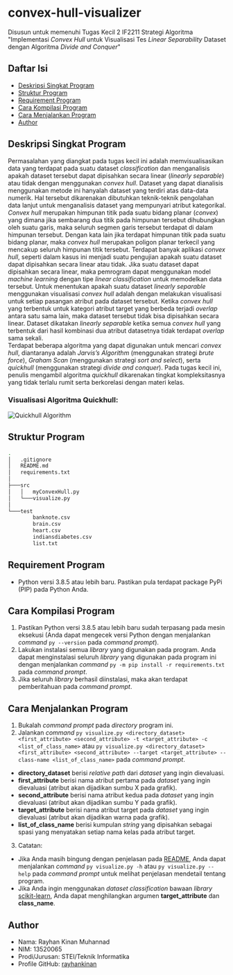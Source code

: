 # convex-hull-visualizer
Disusun untuk memenuhi Tugas Kecil 2 IF2211 Strategi Algoritma "Implementasi *Convex Hull* untuk Visualisasi Tes *Linear Separability* Dataset dengan Algoritma *Divide and Conquer*"

## Daftar Isi
* [Deskripsi Singkat Program](#deskripsi-singkat-program)
* [Struktur Program](#struktur-program)
* [Requirement Program](#requirement-program)
* [Cara Kompilasi Program](#cara-kompilasi-program)
* [Cara Menjalankan Program](#cara-menjalankan-program)
* [Author](#author)

## Deskripsi Singkat Program
Permasalahan yang diangkat pada tugas kecil ini adalah memvisualisasikan data yang terdapat pada suatu dataset *classification* dan menganalisis apakah dataset tersebut dapat dipisahkan secara linear (*linearly separable*) atau tidak dengan menggunakan *convex hull*. Dataset yang dapat dianalisis menggunakan metode ini hanyalah dataset yang terdiri atas data-data numerik. Hal tersebut dikarenakan dibutuhkan teknik-teknik pengolahan data lanjut untuk menganalisis dataset yang mempunyari atribut kategorikal.<br>
*Convex hull* merupakan himpunan titik pada suatu bidang planar (*convex*) yang dimana jika sembarang dua titik pada himpunan tersebut dihubungkan oleh suatu garis, maka seluruh segmen garis tersebut terdapat di dalam himpunan tersebut. Dengan kata lain jika terdapat himpunan titik pada suatu bidang planar, maka *convex hull* merupakan poligon planar terkecil yang mencakup seluruh himpunan titik tersebut. Terdapat banyak aplikasi *convex hull*, seperti dalam kasus ini menjadi suatu pengujian apakah suatu dataset dapat dipisahkan secara linear atau tidak. Jika suatu dataset dapat dipisahkan secara linear, maka pemrogram dapat menggunakan model *machine learning* dengan tipe *linear classification* untuk memodelkan data tersebut. Untuk menentukan apakah suatu dataset *linearly separable* menggunakan visualisasi *convex hull* adalah dengan melakukan visualisasi untuk setiap pasangan atribut pada dataset tersebut. Ketika *convex hull* yang terbentuk untuk kategori atribut target yang berbeda terjadi *overlap* antara satu sama lain, maka dataset tersebut tidak bisa dipisahkan secara linear. Dataset dikatakan *linearly separable* ketika semua *convex hull* yang terbentuk dari hasil kombinasi dua atribut datasetnya tidak terdapat *overlap* sama sekali.<br>
Terdapat beberapa algoritma yang dapat digunakan untuk mencari *convex hull*, diantaranya adalah *Jarvis’s Algorithm* (menggunakan strategi *brute force*), *Graham Scan* (menggunakan strategi *sort and select*), serta *quickhull* (menggunakan strategi *divide and conquer*). Pada tugas kecil ini, penulis mengambil algoritma *quickhull* dikarenakan tingkat kompleksitasnya yang tidak terlalu rumit serta berkorelasi dengan materi kelas.<br>

### Visualisasi Algoritma Quickhull:
![Quickhull Algorithm](https://upload.wikimedia.org/wikipedia/commons/4/42/Animation_depicting_the_quickhull_algorithm.gif)

## Struktur Program
```bash
.
│   .gitignore
│   README.md
│   requirements.txt
│                   
├───src
│   │   myConvexHull.py
│   └───visualize.py
│           
└───test
        banknote.csv
        brain.csv
        heart.csv
        indiansdiabetes.csv
        list.txt
```

## Requirement Program
* Python versi 3.8.5 atau lebih baru. Pastikan pula terdapat package PyPi (PIP) pada Python Anda.

## Cara Kompilasi Program
1. Pastikan Python versi 3.8.5 atau lebih baru sudah terpasang pada mesin eksekusi (Anda dapat mengecek versi Python dengan menjalankan *command* `py --version` pada *command prompt*).
2. Lakukan instalasi semua *library* yang digunakan pada program. Anda dapat menginstalasi seluruh *library* yang digunakan pada program ini dengan menjalankan *command* `py -m pip install -r requirements.txt` pada *command prompt*.
3. Jika seluruh *library* berhasil diinstalasi, maka akan terdapat pemberitahuan pada *command prompt*.

## Cara Menjalankan Program
1. Bukalah *command prompt* pada *directory* program ini.
2. Jalankan *command* `py visualize.py <directory_dataset> <first_attribute> <second_attribute> -t <target_attribute> -c <list_of_class_name>` atau `py visualize.py <directory_dataset> <first_attribute> <second_attribute> --target <target_attribute> --class-name <list_of_class_name>` pada *command prompt*.
* **directory_dataset** berisi *relative path* dari *dataset* yang ingin dievaluasi.
* **first_attribute** berisi nama atribut pertama pada *dataset* yang ingin dievaluasi (atribut akan dijadikan sumbu X pada grafik).
* **second_attribute** berisi nama atribut kedua pada *dataset* yang ingin dievaluasi (atribut akan dijadikan sumbu Y pada grafik).
* **target_attribute** berisi nama atribut target pada *dataset* yang ingin dievaluasi (atribut akan dijadikan warna pada grafik).
* **list_of_class_name** berisi kumpulan *string* yang dipisahkan sebagai spasi yang menyatakan setiap nama kelas pada atribut target.
3. Catatan:
* Jika Anda masih bingung dengan penjelasan pada [README](https://github.com/rayhankinan/convex-hull-visualizer/blob/main/README.md), Anda dapat menjalankan *command* `py visualize.py -h` atau `py visualize.py --help` pada *command prompt* untuk melihat penjelasan mendetail tentang program.
* Jika Anda ingin menggunakan *dataset classification* bawaan *library* [scikit-learn](https://scikit-learn.org/), Anda dapat menghilangkan argumen **target_attribute** dan **class_name**.

## Author
* Nama: Rayhan Kinan Muhannad
* NIM: 13520065
* Prodi/Jurusan: STEI/Teknik Informatika
* Profile GitHub: [rayhankinan](https://github.com/rayhankinan)